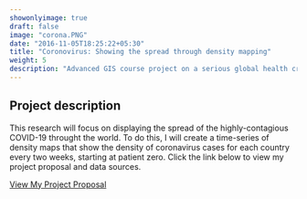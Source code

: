 ```yaml
---
showonlyimage: true
draft: false
image: "corona.PNG"
date: "2016-11-05T18:25:22+05:30"
title: "Coronovirus: Showing the spread through density mapping"
weight: 5
description: "Advanced GIS course project on a serious global health crisis."
---
```


## Project description

This research will focus on displaying the spread of the highly-contagious COVID-19 throught the world. To do this, I will create a time-series of density maps that show the density of coronavirus cases for each country every two weeks, starting at patient zero. Click the link below to view my project proposal and data sources.


[View My Project Proposal](/pdf/project_proposal.pdf)